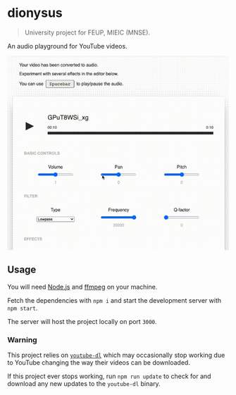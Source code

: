 # dionysus

> University project for FEUP, MIEIC (MNSE).

An audio playground for YouTube videos.

<p align="center">
<img src="./demo.gif" alt="demo" />
</p>

## Usage

You will need [Node.js](https://nodejs.org/en/) and [ffmpeg](https://www.ffmpeg.org/) on your machine.

Fetch the dependencies with `npm i` and start the development server with `npm start`.

The server will host the project locally on port `3000`.

### Warning

This project relies on [`youtube-dl`](https://github.com/przemyslawpluta/node-youtube-dl) which may occasionally stop working due to YouTube changing the way their videos can be downloaded. 

If this project ever stops working, run `npm run update` to check for and download any new updates to the `youtube-dl` binary. 
